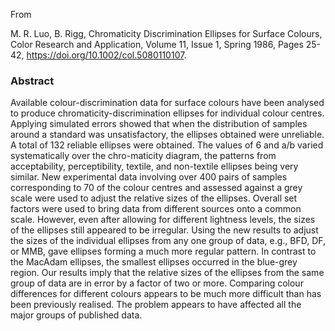 From

M. R. Luo, B. Rigg,
Chromaticity Discrimination Ellipses for Surface Colours,
Color Research and Application, Volume 11, Issue 1, Spring 1986, Pages 25-42,
<https://doi.org/10.1002/col.5080110107>.

### Abstract

Available colour-discrimination data for surface colours have been analysed to
produce chromaticity-discrimination ellipses for individual colour centres.
Applying simulated errors showed that when the distribution of samples around a
standard was unsatisfactory, the ellipses obtained were unreliable. A total of
132 reliable ellipses were obtained. The values of 6 and a/b varied
systematically over the chro-maticity diagram, the patterns from acceptability,
perceptibility, textile, and non-textile ellipses being very similar. New
experimental data involving over 400 pairs of samples corresponding to 70 of
the colour centres and assessed against a grey scale were used to adjust the
relative sizes of the ellipses. Overall set factors were used to bring data
from different sources onto a common scale. However, even after allowing for
different lightness levels, the sizes of the ellipses still appeared to be
irregular. Using the new results to adjust the sizes of the individual ellipses
from any one group of data, e.g., BFD, DF, or MMB, gave ellipses forming a much
more regular pattern. In contrast to the MacAdam ellipses, the smallest
ellipses occurred in the blue-grey region. Our results imply that the relative
sizes of the ellipses from the same group of data are in error by a factor of
two or more. Comparing colour differences for different colours appears to be
much more difficult than has been previously realised. The problem appears to
have affected all the major groups of published data.
